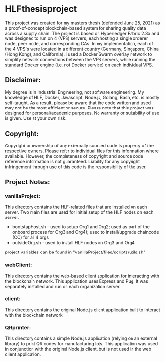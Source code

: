 # HLFthesisproject

This project was created for my masters thesis (defended June 25, 2021) as a proof-of-concept blockchain-based system for sharing quality data across a supply chain.
The project is based on Hyperledger Fabric 2.3x and was designed to run on 4 (VPS) servers, each hosting a single orderer node, peer node, and corresponding CAs.  In my implementation, each of the 4 VPS's were located in a different country (Germany, Singapore, China (Hong Kong), and California).  I used a Docker Swarm overlay network to simplify network connections between the VPS servers, while running the standard Docker engine (i.e. not Docker service) on each individual VPS.

## Disclaimer: 

My degree is in Industrial Engineering, not software engineering.  My knowledge of HLF, Docker, Javascript, Node.js, Golang, Bash, etc. is mostly self-taught.  As a result, please be aware that the code written and used may not be the most efficient or secure.   Please note that this project was designed for personal/academic purposes.  No warranty or suitability of use is given.  Use at your own risk.

## Copyright:
Copyright or ownership of any externally sourced code is property of the respective owners.  Please refer to individual files for this information where available.  However, the completeness of copyright and source code reference information is not guaranteed. Liability for any copyright infringement through use of this code is the responsibility of the user.

## Project Notes:

### vanillaProject:

This directory contains the HLF-related files that are installed on each server.
Two main files are used for initial setup of the HLF nodes on each server:
- bootstapHost.sh - used to setup Org1 and Org2; used as part of the onboard process for Org3 and Org4); used to install/upgrade chaincode (CC) for all 4 orgs
- outsideOrg.sh - used to install HLF nodes on Org3 and Org4

project variables can be found in "vanillaProject/files/scripts/utils.sh"

### webClient:

This directory contains the web-based client application for interacting with the blockchain network.  This application uses Express and Pug.  It was separately installed and run on each organization server.

### client:

This directory contains the original Node.js client application built to interact with the blockchain network

### QRprinter:

This directory contains a simple Node.js application (relying on an external library) to print QR codes for manufacturing lots.  This application was used in conjunction with the original Node.js client, but is not used in the web client application.

